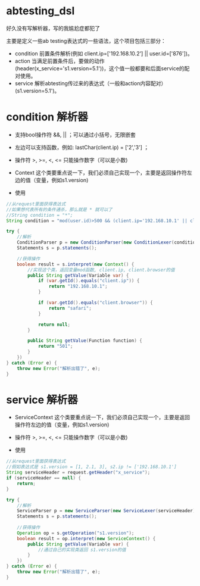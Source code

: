 # abtesting_dsl
好久没有写解析器，写的我尴尬症都犯了

主要是定义一些ab testing表达式的一些语法，这个项目包括三部分：
* condition 前置条件解析(例如 client.ip=['192.168.10.2'] || user.id=['876'])。
* action 当满足前置条件后，要做的动作(header(x_service='s1.version=5.1'))，这个值一般都要和后面service的配对使用。
* service 解析abtesting传过来的表达式（一般和action内容配对）(s1.version=5.1')。


condition 解析器
=============

* 支持bool操作符 &&, || ；可以通过小括号，无限嵌套
* 左边可以支持函数，例如: lastChar(client.ip) = ['2','3'] ；
* 操作符 >, >=, <, <= 只能操作数字（可以是小数)
* Context 这个类要重点说一下，我们必须自己实现一个，主要是返回操作符左边的值（变量，例如s1.version)

* 使用
```java
//从request里面获得表达式
//如果想代表所有的条件通杀，那么就是 * 就可以了
//String condition = "*";
String condition = "mod(user.id)>500 && (client.ip='192.168.10.1' || client.browser!=['safari'])"

try {
    //解析
    ConditionParser p = new ConditionParser(new ConditionLexer(condition));
    Statements s = p.statements();

    //获得操作
    boolean result = s.interpret(new Context() {
        //实现这个类，返回变量mod函数, client.ip, client.browser的值
        public String getValue(Variable var) {
            if (var.getId().equals("client.ip")) {
                return "192.168.10.1";
            }

            if (var.getId().equals("client.browser")) {
                return "safari";
            }

            return null;
        }

        public String getValue(Function function) {
            return "501";
        }
    })
} catch (Error e) {
    throw new Error("解析出错了", e);
}

```

service 解析器
=============

* ServiceContext 这个类要重点说一下，我们必须自己实现一个，主要是返回操作符左边的值（变量，例如s1.version)
* 操作符 >, >=, <, <= 只能操作数字（可以是小数)

* 使用
```java
//从request里面获得表达式
//假如表达式是 s1.version = [1, 2.1, 3], s2.ip != ['192.168.10.1']
String serviceHeader = request.getHeader("x_service");
if (serviceHeader == null) {
    return;
}

try {
    //解析
    ServiceParser p = new ServiceParser(new ServiceLexer(serviceHeader));
    Statements s = p.statements();
    
    //获得操作
    Operation op = s.getOperation("s1.version");
    boolean result = op.interpret(new ServiceContext() {
        public String getValue(Variable var) {
            //通过自己的实现类返回 s1.version的值
        }
    })
} catch (Error e) {
    throw new Error("解析出错了", e);
}

```


